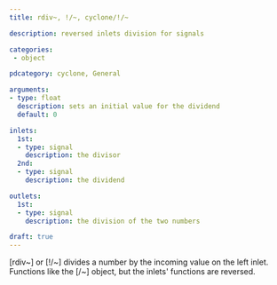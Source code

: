 ```yaml
---
title: rdiv~, !/~, cyclone/!/~

description: reversed inlets division for signals

categories:
 - object

pdcategory: cyclone, General

arguments:
- type: float
  description: sets an initial value for the dividend
  default: 0

inlets:
  1st:
  - type: signal
    description: the divisor
  2nd:
  - type: signal
    description: the dividend

outlets:
  1st:
  - type: signal
    description: the division of the two numbers

draft: true
---
```


[rdiv~] or [!/~] divides a number by the incoming value on the left inlet. Functions like the [/~] object, but the inlets' functions are reversed.
